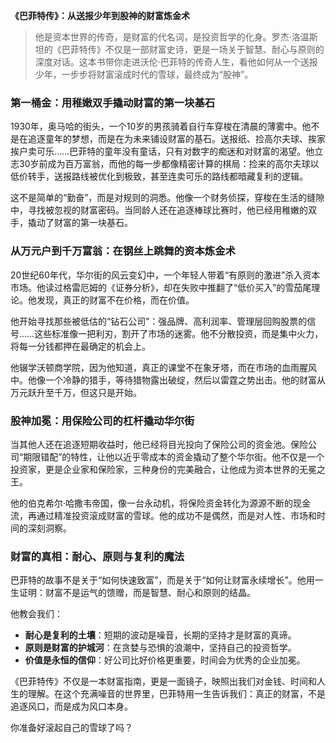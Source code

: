**《巴菲特传》：从送报少年到股神的财富炼金术**

> 他是资本世界的传奇，是财富的代名词，是投资哲学的化身。罗杰·洛温斯坦的《巴菲特传》不仅是一部财富史诗，更是一场关于智慧、耐心与原则的深度对话。这本书带你走进沃伦·巴菲特的传奇人生，看他如何从一个送报少年，一步步将财富滚成时代的雪球，最终成为“股神”。

### **第一桶金：用稚嫩双手撬动财富的第一块基石**

1930年，奥马哈的街头，一个10岁的男孩骑着自行车穿梭在清晨的薄雾中。他不是在追逐童年的梦想，而是在为未来铺设财富的基石。送报纸、捡高尔夫球、挨家挨户卖可乐……巴菲特的童年没有童话，只有对数字的痴迷和对财富的渴望。他立志30岁前成为百万富翁，而他的每一步都像精密计算的棋局：捡来的高尔夫球以低价转手，送报路线被优化到极致，甚至连卖可乐的路线都暗藏复利的逻辑。

这不是简单的“勤奋”，而是对规则的洞悉。他像一个财务侦探，穿梭在生活的缝隙中，寻找被忽视的财富密码。当同龄人还在追逐棒球比赛时，他已经用稚嫩的双手，撬动了财富的第一块基石。

### **从万元户到千万富翁：在钢丝上跳舞的资本炼金术**

20世纪60年代，华尔街的风云变幻中，一个年轻人带着“有原则的激进”杀入资本市场。他读过格雷厄姆的《证券分析》，却在失败中推翻了“低价买入”的雪茄尾理论。他发现，真正的财富不在价格，而在价值。

他开始寻找那些被低估的“钻石公司”：强品牌、高利润率、管理层回购股票的信号……这些标准像一把利刃，割开了市场的迷雾。他不分散投资，而是集中火力，将每一分钱都押在最确定的机会上。

他辍学沃顿商学院，因为他知道，真正的课堂不在象牙塔，而在市场的血雨腥风中。他像一个冷静的猎手，等待猎物露出破绽，然后以雷霆之势出击。他的财富从万元跃升至千万，但这只是开始。

### **股神加冕：用保险公司的杠杆撬动华尔街**

当其他人还在追逐短期收益时，他已经将目光投向了保险公司的资金池。保险公司“期限错配”的特性，让他以近乎零成本的资金撬动了整个华尔街。他不仅是一个投资家，更是企业家和保险家，三种身份的完美融合，让他成为资本世界的无冕之王。

他的伯克希尔·哈撒韦帝国，像一台永动机，将保险资金转化为源源不断的现金流，再通过精准投资滚成财富的雪球。他的成功不是偶然，而是对人性、市场和时间的深刻洞察。

### **财富的真相：耐心、原则与复利的魔法**

巴菲特的故事不是关于“如何快速致富”，而是关于“如何让财富永续增长”。他用一生证明：财富不是运气的馈赠，而是智慧、耐心和原则的结晶。

他教会我们：
- **耐心是复利的土壤**：短期的波动是噪音，长期的坚持才是财富的真谛。
- **原则是财富的护城河**：在贪婪与恐惧的浪潮中，坚持自己的投资哲学。
- **价值是永恒的信仰**：好公司比好价格更重要，时间会为优秀的企业加冕。

《巴菲特传》不仅是一本财富指南，更是一面镜子，映照出我们对金钱、时间和人生的理解。在这个充满噪音的世界里，巴菲特用一生告诉我们：真正的财富，不是追逐风口，而是成为风口本身。

你准备好滚起自己的雪球了吗？


